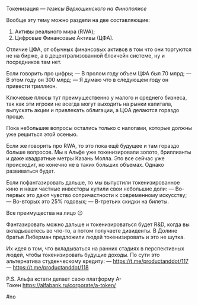 
Токенизация _— тезисы Верхошинского на Финополисе_

Вообще эту тему можно раздели на две составляющие:

1. Активы реального мира (RWA);
2. Цифровые Финансовые Активы (ЦФА).

Отличие ЦФА, от обычных финансовых активов в том что они торгуются не на бирже, а в децентрализованной блокчейн системе, ну и посредников там нет.

Если говорить про цифры;
— В пролом году объем ЦФА был 70 млрд;
— В этом году он 300 млрд;
— Я думаю что в следующем году он привести триллион.

Ключевые плюсы тут преимущественно у малого и среднего бизнеса, так как эти игроки не всегда могут выходить на рынки капитала, выпускать акции и привлекать облигации, а ЦФА делаются гораздо проще.

Пока небольшие вопросы остались только с налогами, которые должны уже решиться этой осенью.

Если же говорить про RWA, то это пока ещё будущее и там гораздо больше вопросов. Мы в Альфе уже токенизировали золото, бриллианты и даже квадратные метры Казань Молла. Это все сейчас уже происходит, но конечно не в таких больших объемах. Однако развиваться будет.

Если пофантазировать дальше, то мы выпустили токенизированное кино и наши частные инвесторы купили свои небольшие доли:
— Во-первых это дают чувство сопричастности к современному искусству;
— Во-вторых это 25% годовых;
— В-третьих скидки на билеты.

Все преимущества на лицо 😉

Фантазировать можно дальше и токенизироваться будет R&D, когда вы вкладываетесь во что-то, а потом получаете дивиденты. В Долине братья Либерман предложили людей токенизировать и это не шутка.

Их идея в том, что вкладываться на ранних стадиях в перспективных людей, чтобы токенизировать будущие доходы. По сути это альтернатива студенческому кредиту:
— https://t.me/productanddot/117
— https://t.me/productanddot/118

P.S.
Альфа кстати делает свою платформу А-Токен https://alfabank.ru/corporate/a-token/

#no 